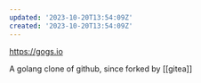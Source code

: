 ```yaml
---
updated: '2023-10-20T13:54:09Z'
created: '2023-10-20T13:54:09Z'
---
```

https://gogs.io

A golang clone of github, since forked by [[gitea]]